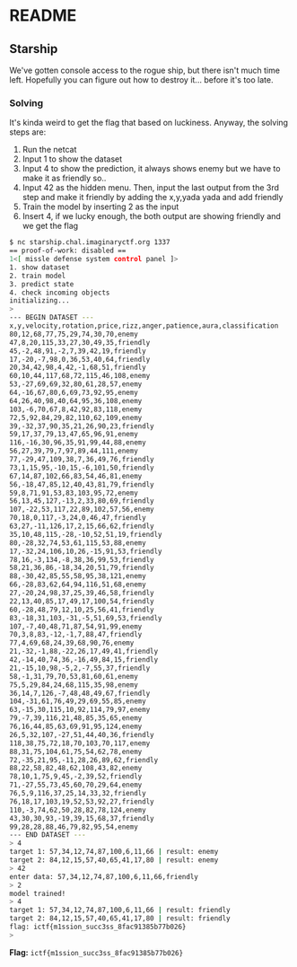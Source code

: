 # README

## Starship

We've gotten console access to the rogue ship, but there isn't much time left. Hopefully you can figure out how to destroy it... before it's too late.

### Solving

It's kinda weird to get the flag that based on luckiness. Anyway, the solving steps are:

1. Run the netcat
2. Input 1 to show the dataset
3. Input 4 to show the prediction, it always shows enemy but we have to make it as friendly so..
4. Input 42 as the hidden menu. Then, input the last output from the 3rd step and make it friendly by adding the x,y,yada yada and add friendly
5. Train the model by inserting 2 as the input
6. Insert 4, if we lucky enough, the both output are showing friendly and we get the flag

```bash
$ nc starship.chal.imaginaryctf.org 1337
== proof-of-work: disabled ==
1<[ missle defense system control panel ]>
1. show dataset
2. train model
3. predict state
4. check incoming objects
initializing...
>
--- BEGIN DATASET ---
x,y,velocity,rotation,price,rizz,anger,patience,aura,classification
80,12,68,77,75,29,74,30,70,enemy
47,8,20,115,33,27,30,49,35,friendly
45,-2,48,91,-2,7,39,42,19,friendly
17,-20,-7,98,0,36,53,40,64,friendly
20,34,42,98,4,42,-1,68,51,friendly
60,10,44,117,68,72,115,46,108,enemy
53,-27,69,69,32,80,61,28,57,enemy
64,-16,67,80,6,69,73,92,95,enemy
64,26,40,98,40,64,95,36,108,enemy
103,-6,70,67,8,42,92,83,118,enemy
72,5,92,84,29,82,110,62,109,enemy
39,-32,37,90,35,21,26,90,23,friendly
59,17,37,79,13,47,65,96,91,enemy
116,-16,30,96,35,91,99,44,88,enemy
56,27,39,79,7,97,89,44,111,enemy
77,-29,47,109,38,7,36,49,76,friendly
73,1,15,95,-10,15,-6,101,50,friendly
67,14,87,102,66,83,54,46,81,enemy
56,-18,47,85,12,40,43,81,79,friendly
59,8,71,91,53,83,103,95,72,enemy
56,13,45,127,-13,2,33,80,69,friendly
107,-22,53,117,22,89,102,57,56,enemy
70,18,0,117,-3,24,0,46,47,friendly
63,27,-11,126,17,2,15,66,62,friendly
35,10,48,115,-28,-10,52,51,19,friendly
80,-28,32,74,53,61,115,53,88,enemy
17,-32,24,106,10,26,-15,91,53,friendly
78,16,-3,134,-8,38,36,99,53,friendly
58,21,36,86,-18,34,20,51,79,friendly
88,-30,42,85,55,58,95,38,121,enemy
66,-28,83,62,64,94,116,51,68,enemy
27,-20,24,98,37,25,39,46,58,friendly
22,13,40,85,17,49,17,100,54,friendly
60,-28,48,79,12,10,25,56,41,friendly
83,-18,31,103,-31,-5,51,69,53,friendly
107,-7,40,48,71,87,54,91,99,enemy
70,3,8,83,-12,-1,7,88,47,friendly
77,4,69,68,24,39,68,90,76,enemy
21,-32,-1,88,-22,26,17,49,41,friendly
42,-14,40,74,36,-16,49,84,15,friendly
21,-15,10,98,-5,2,-7,55,37,friendly
58,-1,31,79,70,53,81,60,61,enemy
75,5,29,84,24,68,115,35,98,enemy
36,14,7,126,-7,48,48,49,67,friendly
104,-31,61,76,49,29,69,55,85,enemy
63,-15,30,115,10,92,114,79,97,enemy
79,-7,39,116,21,48,85,35,65,enemy
76,16,44,85,63,69,91,95,124,enemy
26,5,32,107,-27,51,44,40,36,friendly
118,38,75,72,18,70,103,70,117,enemy
88,31,75,104,61,75,54,62,78,enemy
72,-35,21,95,-11,28,26,89,62,friendly
88,22,58,82,48,62,108,43,82,enemy
78,10,1,75,9,45,-2,39,52,friendly
71,-27,55,73,45,60,70,29,64,enemy
76,5,9,116,37,25,14,33,32,friendly
76,18,17,103,19,52,53,92,27,friendly
110,-3,74,62,50,28,82,78,124,enemy
43,30,30,93,-19,39,15,68,37,friendly
99,28,28,88,46,79,82,95,54,enemy
--- END DATASET ---
> 4
target 1: 57,34,12,74,87,100,6,11,66 | result: enemy
target 2: 84,12,15,57,40,65,41,17,80 | result: enemy
> 42
enter data: 57,34,12,74,87,100,6,11,66,friendly
> 2
model trained!
> 4
target 1: 57,34,12,74,87,100,6,11,66 | result: friendly
target 2: 84,12,15,57,40,65,41,17,80 | result: friendly
flag: ictf{m1ssion_succ3ss_8fac91385b77b026}
>
```

**Flag:** `ictf{m1ssion_succ3ss_8fac91385b77b026}`
